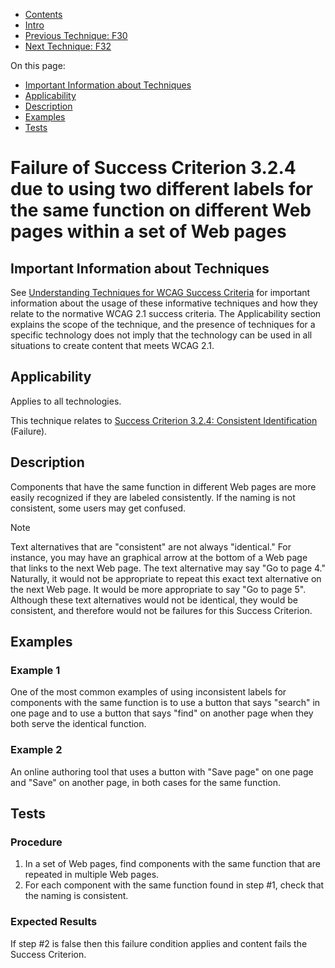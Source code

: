 -   [Contents](https://www.w3.org/WAI/WCAG21/Techniques/#techniques "Table of Contents")
-   [Intro](https://www.w3.org/WAI/WCAG21/Techniques/#introduction "Introduction to Techniques")
-   [Previous Technique: F30](F30)
-   [Next Technique: F32](F32)

On this page:

-   [Important Information about Techniques](#important-information)
-   [Applicability](#applicability)
-   [Description](#description)
-   [Examples](#examples)
-   [Tests](#tests)

Failure of Success Criterion 3.2.4 due to using two different labels for the same function on different Web pages within a set of Web pages
===========================================================================================================================================

Important Information about Techniques
--------------------------------------

See [Understanding Techniques for WCAG Success Criteria](https://www.w3.org/WAI/WCAG21/Understanding/understanding-techniques) for important information about the usage of these informative techniques and how they relate to the normative WCAG 2.1 success criteria. The Applicability section explains the scope of the technique, and the presence of techniques for a specific technology does not imply that the technology can be used in all situations to create content that meets WCAG 2.1.

Applicability
-------------

Applies to all technologies.

This technique relates to [Success Criterion 3.2.4: Consistent Identification](https://www.w3.org/WAI/WCAG21/Understanding/consistent-identification) (Failure).

Description
-----------

Components that have the same function in different Web pages are more easily recognized if they are labeled consistently. If the naming is not consistent, some users may get confused.

Note

Text alternatives that are "consistent" are not always "identical." For instance, you may have an graphical arrow at the bottom of a Web page that links to the next Web page. The text alternative may say "Go to page 4." Naturally, it would not be appropriate to repeat this exact text alternative on the next Web page. It would be more appropriate to say "Go to page 5". Although these text alternatives would not be identical, they would be consistent, and therefore would not be failures for this Success Criterion.

Examples
--------

### Example 1

One of the most common examples of using inconsistent labels for components with the same function is to use a button that says "search" in one page and to use a button that says "find" on another page when they both serve the identical function.

### Example 2

An online authoring tool that uses a button with "Save page" on one page and "Save" on another page, in both cases for the same function.

Tests
-----

### Procedure

1.  In a set of Web pages, find components with the same function that are repeated in multiple Web pages.
2.  For each component with the same function found in step \#1, check that the naming is consistent.

### Expected Results

If step \#2 is false then this failure condition applies and content fails the Success Criterion.
